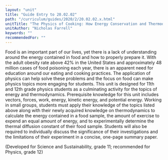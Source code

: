 ```yaml
---
layout: "unit"
title: "Guide Entry to 20.02.02"
path: "/curriculum/guides/2020/2/20.02.02.x.html"
unitTitle: "The Physics of Cooking: How Energy Conservation and Thermodynamics Can Improve the Lives of Millions"
unitAuthor: "Nicholas Farrell"
keywords: ""
recommendedFor: "" 
---
```

<main>
        <p><span>Food is an important part of our lives, yet there is a lack of understanding around the energy contained in food and how to properly prepare it. With the adult obesity rate above 42% in the United States and approximately 48 million cases of food poisoning each year, there is an apparent need for education around our eating and cooking practices. The application of physics can help solve these problems and the focus on food can make physics topics more engaging for students. This unit is designed for 11th and 12th grade physics students as a culminating activity for the topics of energy and thermodynamics. Prerequisite knowledge for this unit includes vectors, forces, work, energy, kinetic energy, and potential energy. Working in small groups, students must apply their knowledge of the topics listed above along with their newly acquired knowledge on thermodynamics to calculate the energy contained in a food sample, the amount of exercise to expend an equal amount of energy, and to experimentally determine the thermal diffusion constant of their food sample. Students will also be required to individually discuss the significance of their investigations and the limitations of their experiment in a concise, one-page summary paper. </span></p>
<p>(Developed for Science and Sustainability, grade 11; recommended for Physics, grade 12)</p>
</main>
